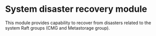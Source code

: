 # System disaster recovery module

This module provides capability to recover from disasters related to the system Raft groups (CMG and Metastorage group).

